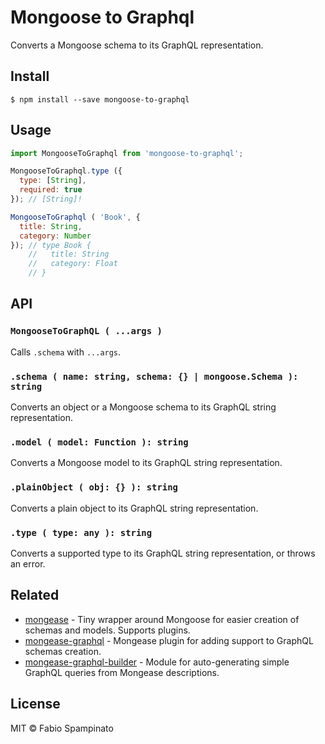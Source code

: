 # Mongoose to Graphql

Converts a Mongoose schema to its GraphQL representation.

## Install

```shell
$ npm install --save mongoose-to-graphql
```

## Usage

```js
import MongooseToGraphql from 'mongoose-to-graphql';

MongooseToGraphql.type ({
  type: [String],
  required: true
}); // [String]!

MongooseToGraphql ( 'Book', {
  title: String,
  category: Number
}); // type Book {
    //   title: String
    //   category: Float
    // }
```

## API

### `MongooseToGraphQL ( ...args )`

Calls `.schema` with `...args`.

### `.schema ( name: string, schema: {} | mongoose.Schema ): string`

Converts an object or a Mongoose schema to its GraphQL string representation.

### `.model ( model: Function ): string`

Converts a Mongoose model to its GraphQL string representation.

### `.plainObject ( obj: {} ): string`

Converts a plain object to its GraphQL string representation.

### `.type ( type: any ): string`

Converts a supported type to its GraphQL string representation, or throws an error.

## Related

- [mongease](https://github.com/fabiospampinato/mongease) - Tiny wrapper around Mongoose for easier creation of schemas and models. Supports plugins.
- [mongease-graphql](https://github.com/fabiospampinato/mongease-graphql) - Mongease plugin for adding support to GraphQL schemas creation.
- [mongease-graphql-builder](https://github.com/fabiospampinato/mongease-graphql-builder) - Module for auto-generating simple GraphQL queries from Mongease descriptions.

## License

MIT © Fabio Spampinato
